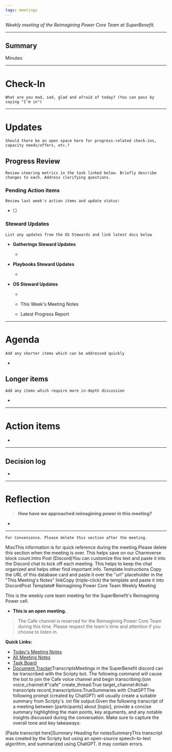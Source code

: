 ```yaml
---
tags: meetings
---
```

_Weekly meeting of the Reimagining Power Core Team at SuperBenefit._

---

## Summary

Minutes 

---

# Check-In

`What are you mad, sad, glad and afraid of today? (You can pass by saying "I'm in")`

---

# Updates

`Should there be an open space here for progress-related check-ins, capacity needs/offers, etc.?`

## Progress Review

`Review steering metrics in the task linked below. Briefly describe changes to each. Address clarifying questions.`

   

### Pending Action items

`Review last week's action items and update status:`

- [ ]  

### Steward Updates

`List any updates from the OS Stewards and link latest docs below`

- **Gatherings Steward Updates**

  - 

- **Playbooks Steward Updates**

  - 

- **OS Steward Updates**

  - 

  - This Week's Meeting Notes

  - Latest Progress Report

---

# Agenda

`Add any shorter items which can be addressed quickly`

- 

## Longer items

`Add any items which require more in-depth discussion`

- 

---

# Action items

- 

---

## Decision log

-    

---

# Reflection 

> **How have we approached reimagining power in this meeting?**

-  

---

`For Convenience. Please delete this section after the meeting.`

MiscThis information is for quick reference during the meeting.Please delete this section when the meeting is over. This helps save on our Charmverse block count.Intro Post (Discord)You can customize this text and paste it into the Discord chat to kick off each meeting. This helps to keep the chat organized and helps other find important info. Template Instructions Copy the URL of this database card and paste it over the "url" placeholder in the "This Meeting's Notes" linkCopy (triple-click) the template and paste it into DiscordPost Template# Reimagining Power Core Team Weekly Meeting

This is the weekly core team meeting for the SuperBenefit's Reimagining Power cell.

- __This is an **open** meeting.__  
> The Cafe channel is reserved for the Reimagining Power Core Team during this time. Please respect the team's time and attention if you choose to listen in.

**Quick Links:**
- [Today's Meeting Notes](url)  
- [All Meeting Notes](https://app.charmverse.io/superbenefit/meeting-notes-reimagining-power-9995214806368862)  
- [Task Board](https://app.charmverse.io/superbenefit/task-board-reimagining-power-18270894134568505)
- [Document Tracker](https://app.charmverse.io/superbenefit/documents-reimagining-power-8236079332321762)TranscriptsMeetings in the SuperBenefit discord can be transcribed with the Scripty bot. The following command will cause the bot to join the Cafe voice channel and begin transcribing:/join voice_channel:#"cafe" create_thread:True target_channel:#chat-transcripts record_transcriptions:TrueSummaries with ChatGPTThe following prompt (created by ChatGPT) will usually create a suitable summary from Scripty's .txt file output:Given the following transcript of a meeting between [participants] about [topic], provide a concise summary highlighting the main points, key arguments, and any notable insights discussed during the conversation. Make sure to capture the overall tone and key takeaways:

[Paste transcript here]Summary Heading for notesSummaryThis transcript was created by the Scripty bot using an open-source speech-to-text algorithm, and summarized using ChatGPT. It may contain errors.<Paste summary here>

# 